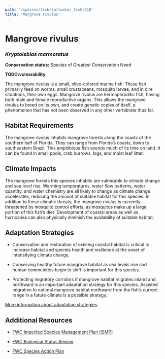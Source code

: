 ```yaml
---
path: '/species/fish/saltwater_fish/318'
title: 'Mangrove rivulus'
---
```


# Mangrove rivulus
### *Kryptolebias marmoratus*



**Conservation status:** Species of Greatest Conservation Need

**TODO:vulnerability**

The mangrove rivulus is a small, olive-colored marine fish. These fish primarily feed on worms, small crustaceans, mosquito larvae, and in dire situations, their own eggs.  Mangrove rivulus are hermaphroditic fish, having both male and female reproductive organs. This allows the mangrove rivulus to breed on its own, and create genetic copies of itself, a phenomenon that has not been observed in any other vertebrate thus far.

    
## Habitat Requirements

The mangrove rivulus inhabits mangrove forests along the coasts of the southern half of Florida. They can range from Florida’s coasts, down to southeastern Brazil. This amphibious fish spends much of its time on land. It can be found in small pools, crab burrows, logs, and moist leaf litter.

## Climate Impacts

The mangrove forests this species inhabits are vulnerable to climate change and sea level rise. Warming temperatures, water flow patterns, water quantity, and water chemistry are all likely to change as climate change accelerates, reducing the amount of suitable habitat for this species. In addition to these climatic threats, the mangrove rivulus is currently threatened by mosquito control efforts, as mosquitos make up a large portion of this fish’s diet. Development of coastal areas as well as hurricanes can also physically diminish the availability of suitable habitat.

## Adaptation Strategies

- Conservation and restoration of existing coastal habitat is critical to increase habitat and species health and resilience at the onset of intensifying climate change.

- Conserving healthy future mangrove habitat as sea levels rise and human communities begin to shift is important for this species.

- Protecting migratory corridors if mangrove habitat migrates inland and northward is an important adaptation strategy for this species.  Assisted migration to optimal mangrove habitat northward from the fish’s current range in a future climate is a possible strategy.


[More information about adaptation strategies](/strategies).


## Additional Resources

- [FWC Imperiled Species Management Plan (ISMP)](http://myfwc.com/media/4133167/Floridas-Imperiled-Species-Management-Plan-2016-2026.pdf)

- [FWC Biological Status Review](http://www.myfwc.com/media/2273349/Mangrove-rivulus-BSR.pdf)

- [FWC Species Action Plan](http://myfwc.com/media/2720112/Mangrove-Rivulus-Species-Action-Plan-Final-Draft.pdf)
